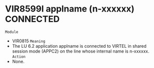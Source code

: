 # VIR8599I applname (n-xxxxxx) CONNECTED
`Module`
- VIR0815
`Meaning`
- The LU 6.2 application applname is connected to VIRTEL in shared session mode (APPC2) on the line whose internal name is n-xxxxxx.
`Action`
- None.
